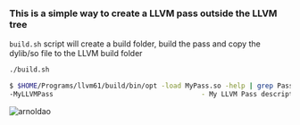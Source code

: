 ### This is a simple way to create a LLVM pass outside the LLVM tree

`build.sh` script will create a build folder, build the pass and copy the dylib/so file to the LLVM build folder

```bash
./build.sh

$ $HOME/Programs/llvm61/build/bin/opt -load MyPass.so -help | grep Pass
-MyLLVMPass                                     - My LLVM Pass description

```

![arnoldao](https://media.giphy.com/media/3otPoIRRO0TlyZAuT6/giphy-downsized.gif)
